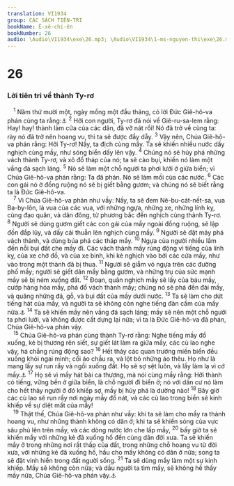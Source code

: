 ```yaml
---
translation: VI1934
group: CÁC SÁCH TIÊN-TRI
bookName: Ê-xê-chi-ên 
bookNumber: 26
audio: \Audio\VI1934\exe\26.mp3; \Audio\VI1934\1-ms-nguyen-thi\exe\26.mp3
---
```


<div class="title"><h1>26</h1><h3>Lời tiên tri về thành Ty-rơ</h3></div>
<span class="verse exe_26_1"> <sup>1</sup> Năm thứ mười một, ngày mồng một đầu tháng, có lời Đức Giê-hô-va phán cùng ta rằng:<a data-toggle="tooltip" data-placement="bottom" title="Es 23:1-18; Gio 3:4-8; Am 1:9-10; Xa 9:1-4; Mat 11:21-22; Lu 10:13-14">⚓</a></span>
<span class="verse exe_26_2"><sup>2</sup> Hỡi con người, Ty-rơ đã nói về Giê-ru-sa-lem rằng: Hay! hay! thành làm cửa của các dân, đã vỡ nát rồi! Nó đã trở về cùng ta: rày nó đã trở nên hoang vu, thì ta sẽ được đầy dẫy. </span>
<span class="verse exe_26_3"><sup>3</sup> Vậy nên, Chúa Giê-hô-va phán rằng: Hỡi Ty-rơ! Nầy, ta địch cùng mầy. Ta sẽ khiến nhiều nước dấy nghịch cùng mầy, như sóng biển dấy lên vậy. </span>
<span class="verse exe_26_4"><sup>4</sup> Chúng nó sẽ hủy phá những vách thành Ty-rơ, và xô đổ tháp của nó; ta sẽ cào bụi, khiến nó làm một vầng đá sạch láng. </span>
<span class="verse exe_26_5"><sup>5</sup> Nó sẽ làm một chỗ người ta phơi lưới ở giữa biển; vì Chúa Giê-hô-va phán rằng: Ta đã phán. Nó sẽ làm mồi của các nước. </span>
<span class="verse exe_26_6"><sup>6</sup> Các con gái nó ở đồng ruộng nó sẽ bị giết bằng gươm; và chúng nó sẽ biết rằng ta là Đức Giê-hô-va. <br/></span>
<span class="verse exe_26_7"> <sup>7</sup> Vì Chúa Giê-hô-va phán như vầy: Nầy, ta sẽ đem Nê-bu-cát-nết-sa, vua Ba-by-lôn, là vua của các vua, với những ngựa, những xe, những lính kỵ, cùng đạo quân, và dân đông, từ phương bắc đến nghịch cùng thành Ty-rơ. </span>
<span class="verse exe_26_8"><sup>8</sup> Người sẽ dùng gươm giết các con gái của mầy ngoài đồng ruộng, sẽ lập đồn đắp lũy, và dấy cái thuẫn lên nghịch cùng mầy. </span>
<span class="verse exe_26_9"><sup>9</sup> Người sẽ đặt máy phá vách thành, và dùng búa phá các tháp mầy. </span>
<span class="verse exe_26_10"><sup>10</sup> Ngựa của người nhiều lắm đến nỗi bụi đất che mầy đi. Các vách thành mầy rúng động vì tiếng của lính kỵ, của xe chở đồ, và của xe binh, khi kẻ nghịch vào bởi các cửa mầy, như vào trong một thành đã bị thua. </span>
<span class="verse exe_26_11"><sup>11</sup> Người sẽ giẵm vó ngựa trên các đường phố mầy; người sẽ giết dân mầy bằng gươm, và những trụ của sức mạnh mầy sẽ bị ném xuống đất. </span>
<span class="verse exe_26_12"><sup>12</sup> Đoạn, quân nghịch mầy sẽ lấy của báu mầy, cướp hàng hóa mầy, phá đổ vách thành mầy; chúng nó sẽ phá đền đài mầy, và quăng những đá, gỗ, và bụi đất của mầy dưới nước. </span>
<span class="verse exe_26_13"><sup>13</sup> Ta sẽ làm cho dứt tiếng hát của mầy, và người ta sẽ không còn nghe tiếng đàn cầm của mầy nữa.<a data-toggle="tooltip" data-placement="bottom" title="Kh 18:22">⚓</a></span>
<span class="verse exe_26_14"><sup>14</sup> Ta sẽ khiến mầy nên vầng đá sạch láng; mầy sẽ nên một chỗ người ta phơi lưới, và không được cất dựng lại nữa; vì ta là Đức Giê-hô-va đã phán, Chúa Giê-hô-va phán vậy. <br/></span>
<span class="verse exe_26_15"> <sup>15</sup> Chúa Giê-hô-va phán cùng thành Ty-rơ rằng: Nghe tiếng mầy đổ xuống, kẻ bị thương rên siết, sự giết lát làm ra giữa mầy, các cù lao nghe vậy, há chẳng rúng động sao? </span>
<span class="verse exe_26_16"><sup>16</sup> Hết thảy các quan trưởng miền biển đều xuống khỏi ngai mình; cổi áo chầu ra, và lột bỏ những áo thêu. Họ như là mang lấy sự run rẩy và ngồi xuống đất. Họ sẽ sợ sệt luôn, và lấy làm lạ vì cớ mầy.<a data-toggle="tooltip" data-placement="bottom" title="Kh 18:9-10">⚓</a></span>
<span class="verse exe_26_17"><sup>17</sup> Họ sẽ vì mầy hát bài ca thương, mà nói cùng mầy rằng: Hỡi thành có tiếng, vững bền ở giữa biển, là chỗ người đi biển ở; nó với dân cư nó làm cho hết thảy người ở đó khiếp sợ, mầy bị hủy phá là dường nào! </span>
<span class="verse exe_26_18"><sup>18</sup> Bây giờ các cù lao sẽ run rẩy nơi ngày mầy đổ nát, và các cù lao trong biển sẽ kinh khiếp về sự diệt mất của mầy! <br/></span>
<span class="verse exe_26_19"> <sup>19</sup> Thật thế, Chúa Giê-hô-va phán như vầy: khi ta sẽ làm cho mầy ra thành hoang vu, như những thành không có dân ở; khi ta sẽ khiến sóng của vực sâu phủ lên trên mầy, và các dòng nước lớn che lấp mầy, </span>
<span class="verse exe_26_20"><sup>20</sup> bấy giờ ta sẽ khiến mầy với những kẻ đã xuống hố đến cùng dân đời xưa. Ta sẽ khiến mầy ở trong những nơi rất thấp của đất, trong những chỗ hoang vu từ đời xưa, với những kẻ đã xuống hố, hầu cho mầy không có dân ở nữa; song ta sẽ đặt vinh hiển trong đất người sống. </span>
<span class="verse exe_26_21"><sup>21</sup> Ta sẽ dùng mầy làm một sự kinh khiếp. Mầy sẽ không còn nữa; và dầu người ta tìm mầy, sẽ không hề thấy mầy nữa, Chúa Giê-hô-va phán vậy.<a data-toggle="tooltip" data-placement="bottom" title="Kh 18:21">⚓</a><br/></span>
